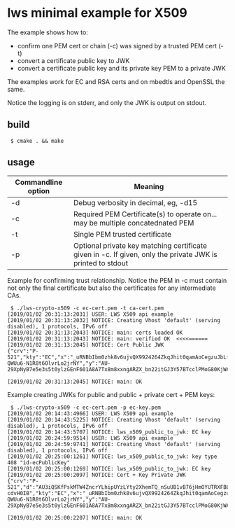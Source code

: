 # lws minimal example for X509

The example shows how to:

 - confirm one PEM cert or chain (-c) was signed by a trusted PEM cert (-t)
 - convert a certificate public key to JWK
 - convert a certificate public key and its private key PEM to a private JWK

The examples work for EC and RSA certs and on mbedtls and OpenSSL the same.

Notice the logging is on stderr, and only the JWK is output on stdout.

## build

```
 $ cmake . && make
```

## usage

Commandline option|Meaning
---|---
-d <loglevel>|Debug verbosity in decimal, eg, -d15
-c <PEM certificate path>|Required PEM Certificate(s) to operate on... may be multiple concatednated PEM
-t <PEM certificate path>|Single PEM trusted certificate
-p <PEM private key path>|Optional private key matching certificate given in -c.  If given, only the private JWK is printed to stdout

Example for confirming trust relationship.  Notice the PEM in -c must contain not only
the final certificate but also the certificates for any intermediate CAs.

```
 $ ./lws-crypto-x509 -c ec-cert.pem -t ca-cert.pem
[2019/01/02 20:31:13:2031] USER: LWS X509 api example
[2019/01/02 20:31:13:2032] NOTICE: Creating Vhost 'default' (serving disabled), 1 protocols, IPv6 off
[2019/01/02 20:31:13:2043] NOTICE: main: certs loaded OK
[2019/01/02 20:31:13:2043] NOTICE: main: verified OK  <<<<======
[2019/01/02 20:31:13:2045] NOTICE: Cert Public JWK
{"crv":"P-521","kty":"EC","x":"_uRNBbIbm0zhk8v6ujvQX9924264ZkqJhit0qamAoCegzuJbLf434kN7_aFEt6u-QWUu6-N1R8t6OlvrLo2jrNY","y":"AU-29XpNyB7e5e3s5t0ylzGEnF601A8A7Tx8m8xxngARZX_bn22itGJ3Y57BTcclPMoG80KjWAMnRVtrKqrD_aGD"}

[2019/01/02 20:31:13:2045] NOTICE: main: OK
```

Example creating JWKs for public and public + private cert + PEM keys:

```
 $ ./lws-crypto-x509 -c ec-cert.pem -p ec-key.pem
[2019/01/02 20:14:43:4966] USER: LWS X509 api example
[2019/01/02 20:14:43:5225] NOTICE: Creating Vhost 'default' (serving disabled), 1 protocols, IPv6 off
[2019/01/02 20:14:43:5707] NOTICE: lws_x509_public_to_jwk: EC key
[2019/01/02 20:24:59:9514] USER: LWS X509 api example
[2019/01/02 20:24:59:9741] NOTICE: Creating Vhost 'default' (serving disabled), 1 protocols, IPv6 off
[2019/01/02 20:25:00:1261] NOTICE: lws_x509_public_to_jwk: key type 408 "id-ecPublicKey"
[2019/01/02 20:25:00:1269] NOTICE: lws_x509_public_to_jwk: EC key
[2019/01/02 20:25:00:2097] NOTICE: Cert + Key Private JWK
{"crv":"P-521","d":"AU3iQSKfPskMTW4ZncrYLhipUYzLYty2XhemTQ_nSuUB1vB76jHmOYUTRXFBLkVCW8cQYyMa5dMa3Bvv-cdvH0IB","kty":"EC","x":"_uRNBbIbm0zhk8v6ujvQX9924264ZkqJhit0qamAoCegzuJbLf434kN7_aFEt6u-QWUu6-N1R8t6OlvrLo2jrNY","y":"AU-29XpNyB7e5e3s5t0ylzGEnF601A8A7Tx8m8xxngARZX_bn22itGJ3Y57BTcclPMoG80KjWAMnRVtrKqrD_aGD"}

[2019/01/02 20:25:00:2207] NOTICE: main: OK
```

